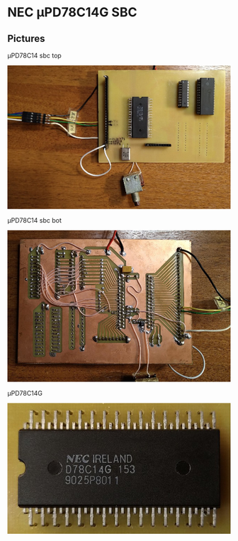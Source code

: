 # NEC µPD78C14G SBC
 
## Pictures

µPD78C14 sbc top

![78c14_sbc_top](/78c14_sbc_top.jpg)

µPD78C14 sbc bot 

![78c14_sbc_bot](/78c14_sbc_bot.jpg)

µPD78C14G

![NEC_D78C14G.jpg](/NEC_D78C14G.jpg)



